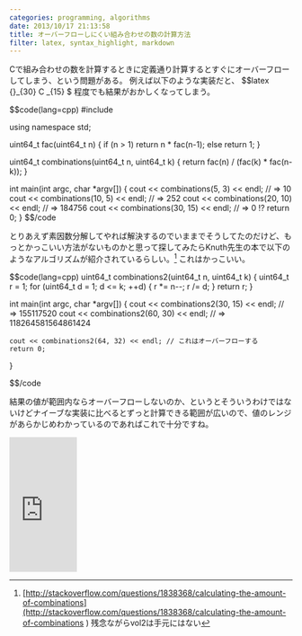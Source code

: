 ```yaml
---
categories: programming, algorithms
date: 2013/10/17 21:13:58
title: オーバーフローしにくい組み合わせの数の計算方法
filter: latex, syntax_highlight, markdown
---
```


Cで組み合わせの数を計算するときに定義通り計算するとすぐにオーバーフローしてしまう、という問題がある。
例えば以下のような実装だと、 $$latex {}_{30} C _{15} $ 程度でも結果がおかしくなってしまう。

$$code(lang=cpp)
#include <iostream>

using namespace std;

uint64_t fac(uint64_t n) {
    if (n > 1)
        return n * fac(n-1);
    else
        return 1;
}

uint64_t combinations(uint64_t n, uint64_t k) {
    return fac(n) / (fac(k) * fac(n-k));
}

int main(int argc, char *argv[]) {
    cout << combinations(5, 3) << endl; // => 10
    cout << combinations(10, 5) << endl; // => 252
    cout << combinations(20, 10) << endl; // => 184756
    cout << combinations(30, 15) << endl; // => 0 !?
    return 0;
}
$$/code


とりあえず素因数分解してやれば解決するのでいままでそうしてたのだけど、もっとかっこいい方法がないものかと思って探してみたらKnuth先生の本で以下のようなアルゴリズムが紹介されているらしい。[^1] 
これはかっこいい。

$$code(lang=cpp)
uint64_t combinations2(uint64_t n, uint64_t k) {
    uint64_t r = 1;
    for (uint64_t d = 1; d <= k; ++d) {
        r *= n--;
        r /= d;
    }
    return r;
}

int main(int argc, char *argv[]) {
    cout << combinations2(30, 15) << endl; // => 155117520
    cout << combinations2(60, 30) << endl; // => 118264581564861424

    cout << combinations2(64, 32) << endl; // これはオーバーフローする
    return 0;
}

$$/code

結果の値が範囲内ならオーバーフローしないのか、というとそういうわけではないけどナイーブな実装に比べるとずっと計算できる範囲が広いので、値のレンジがあらかじめわかっているのであればこれで十分ですね。



<iframe src="http://rcm-fe.amazon-adsystem.com/e/cm?lt1=_blank&bc1=000000&IS2=1&bg1=FFFFFF&fc1=000000&lc1=0000FF&t=armyofpigs-22&o=9&p=8&l=as4&m=amazon&f=ifr&ref=ss_til&asins=4756145434" style="width:120px;height:240px;" scrolling="no" marginwidth="0" marginheight="0" frameborder="0"></iframe>


[^1]: [http://stackoverflow.com/questions/1838368/calculating-the-amount-of-combinations](http://stackoverflow.com/questions/1838368/calculating-the-amount-of-combinations )   残念ながらvol2は手元にはない

